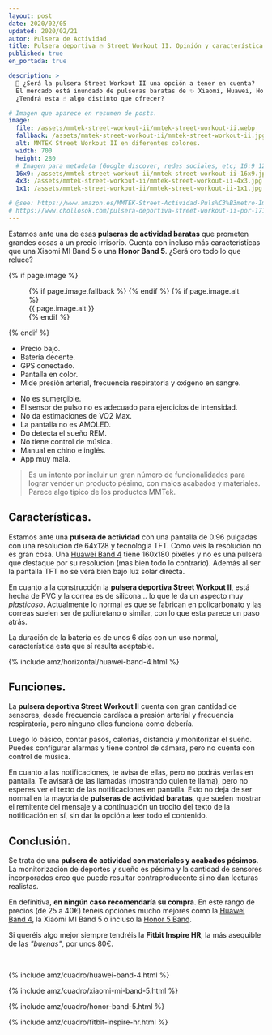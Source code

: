 ```yaml
---
layout: post
date: 2020/02/05
updated: 2020/02/21
autor: Pulsera de Actividad
title: Pulsera deportiva 🔥 Street Workout II. Opinión y características.
published: true
en_portada: true

description: >
  🙌 ¿Será la pulsera Street Workout II una opción a tener en cuenta?
  El mercado está inundado de pulseras baratas de ✨ Xiaomi, Huawei, Honor...
  ¿Tendrá esta ☝ algo distinto que ofrecer?

# Imagen que aparece en resumen de posts.
image:
  file: /assets/mmtek-street-workout-ii/mmtek-street-workout-ii.webp
  fallback: /assets/mmtek-street-workout-ii/mmtek-street-workout-ii.jpg
  alt: MMTEK Street Workout II en diferentes colores.
  width: 700
  height: 280
  # Imagen para metadata (Google discover, redes sociales, etc; 16:9 1200x675 | 4:3 1200x900, 1100x825 | 1:1 1000x100, 900x900)
  16x9: /assets/mmtek-street-workout-ii/mmtek-street-workout-ii-16x9.jpg
  4x3: /assets/mmtek-street-workout-ii/mmtek-street-workout-ii-4x3.jpg
  1x1: /assets/mmtek-street-workout-ii/mmtek-street-workout-ii-1x1.jpg

# @see: https://www.amazon.es/MMTEK-Street-Actividad-Puls%C3%B3metro-Impermeable-smartwatch/dp/B07SNWM6HQ/
# https://www.chollosok.com/pulsera-deportiva-street-workout-ii-por-17150-e/
---
```


Estamos ante una de esas **pulseras de actividad baratas** que prometen grandes
cosas a un precio irrisorio. Cuenta con incluso más características que una 
Xiaomi MI Band 5 o una **Honor Band 5**.
¿Será oro todo lo que reluce?


{% if page.image %}
<figure markdown="0">
  <amp-img alt="{{ page.image.alt | default: page.title }}" layout="responsive"
           width="{{ page.image.width }}" height="{{ page.image.height }}" src="{{ page.image.file }}">
    {% if page.image.fallback %}
    <amp-img fallback alt="{{ page.img.alt | default: page.title }}" layout="responsive"
             width="{{ page.image.width }}" height="{{ page.image.height }}" src="{{ page.image.fallback }}">
    </amp-img>
    {% endif %}
  </amp-img>
  {% if page.image.alt %}
    <figcaption>
      {{ page.image.alt }}
    </figcaption>
  {% endif %}
  </figure>
{% endif %}


<div class="cuadro-comparar" markdown="0">
  <ul class="cuadro-comparar__ok">
    <li>Precio bajo.</li>
    <li>Batería decente.</li>
    <li>GPS conectado.</li>
    <li>Pantalla en color.</li>
    <li>Mide presión arterial, frecuencia respiratoria y oxígeno en sangre.</li>
  </ul>
  <ul class="cuadro-comparar__ko">
    <li>No es sumergible.</li>
    <li>El sensor de pulso no es adecuado para ejercicios de intensidad.</li>
    <li>No da estimaciones de VO2 Max.</li>
    <li>La pantalla no es AMOLED.</li>
    <li>Do detecta el sueño REM.</li>
    <li>No tiene control de música.</li>
    <li>Manual en chino e inglés.</li>
    <li>App muy mala.</li>
  </ul>
</div>


> Es un intento por incluir un gran número de funcionalidades
para lograr vender un producto pésimo, con malos acabados y materiales. Parece
algo típico de los productos MMTek.


## Características.

Estamos ante una **pulsera de actividad** con una pantalla de 0.96 pulgadas con
una resolución de 64x128 y tecnología TFT. Como veis la resolución no es gran cosa. 
Una [Huawei Band 4](/huawei-band-4-review.html) tiene 160x180 píxeles y no es una
pulsera que destaque por su resolución (mas bien todo lo contrario). Además
al ser la pantalla TFT no se verá bien bajo luz solar directa.

En cuanto a la construcción la **pulsera deportiva Street Workout II**, está hecha de PVC 
y la correa es de silicona... lo que le da un aspecto muy *plasticoso*.
Actualmente lo normal es que se fabrican en policarbonato y las correas suelen 
ser de poliuretano o similar, con lo que esta parece un paso atrás.

La duración de la batería es de unos 6 días con un uso normal, característica
esta que sí resulta aceptable.


{% include amz/horizontal/huawei-band-4.html %}



## Funciones.

La **pulsera deportiva Street Workout II** cuenta con gran cantidad de sensores, desde
frecuencia cardíaca a presión arterial y frecuencia respiratoria, pero ninguno 
ellos funciona como debería.

Luego lo básico, contar pasos, calorías, distancia y monitorizar el sueño. 
Puedes configurar alarmas y tiene control de cámara, pero no cuenta con control
de música. 

En cuanto a las notificaciones, te avisa de ellas, pero no podrás verlas en pantalla.
Te avisará de las llamadas (mostrando quien te llama), pero no esperes ver el
texto de las notificaciones en pantalla. Esto no deja de ser normal en la mayoría
de **pulseras de actividad baratas**, que suelen mostrar el remitente del mensaje 
y a continuación un trocito del texto de la notificación en sí, sin dar la opción
a leer todo el contenido.


## Conclusión.

Se trata de una **pulsera de actividad con materiales y acabados pésimos**. 
La monitorización de deportes y sueño es pésima y la cantidad de sensores incorporados
creo que puede resultar contraproducente si no dan lecturas realistas.


En definitiva, **en ningún caso recomendaría su compra**. En este rango de precios
(de 25 a 40€) tenéis opciones mucho mejores como la [Huawei Band 4](/huawei-band-4-review.html),
la Xiaomi MI Band 5 o incluso la 
[Honor 5 Band](/honor-band-5-review.html).

Si queréis algo mejor siempre tendréis la **Fitbit Inspire HR**, 
la más asequible de las *"buenas"*, por unos 80€.  


<br>
<div class="amz_wrapper amz_wrapper--2cols" markdown="0">

  {% include amz/cuadro/huawei-band-4.html %}
  
  {% include amz/cuadro/xiaomi-mi-band-5.html %}

  {% include amz/cuadro/honor-band-5.html %}
  
  {% include amz/cuadro/fitbit-inspire-hr.html %}
  
</div>

<br>
<br>


